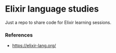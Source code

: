 # Elixir language studies

Just a repo to share code for Elixir learning sessions.

### References

- https://elixir-lang.org/